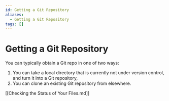 ```yaml
---
id: Getting a Git Repository
aliases:
  - Getting a Git Repository
tags: []
---
```


# Getting a Git Repository

You can typically obtain a Git repo in one of two ways:

1. You can take a local directory that is currently not under version control,
and turn it into a Git repository,  
2. You can clone an existing Git repository from elsewhere.

[[Checking the Status of Your Files.md]]
